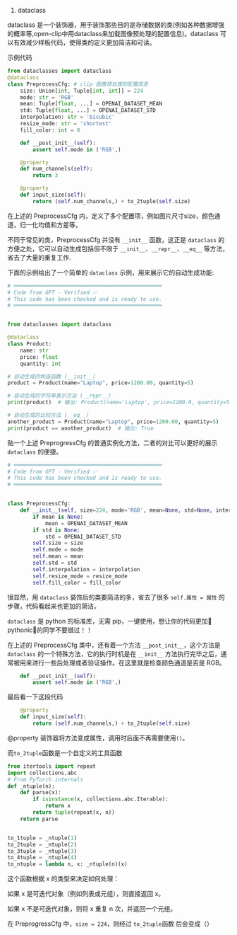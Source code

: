 
1. dataclass  

dataclass 是一个装饰器，用于装饰那些目的是存储数据的类(例如各种数据增强的概率等,open-clip中用dataclass来加载图像预处理的配置信息)。dataclass 可以有效减少样板代码，使得类的定义更加简洁和可读。

示例代码
```python
from dataclasses import dataclass
@dataclass
class PreprocessCfg: # clip 图像预处理的配置信息
    size: Union[int, Tuple[int, int]] = 224
    mode: str = 'RGB'
    mean: Tuple[float, ...] = OPENAI_DATASET_MEAN
    std: Tuple[float, ...] = OPENAI_DATASET_STD
    interpolation: str = 'bicubic'
    resize_mode: str = 'shortest'
    fill_color: int = 0

    def __post_init__(self):
        assert self.mode in ('RGB',)

    @property
    def num_channels(self):
        return 3

    @property
    def input_size(self):
        return (self.num_channels,) + to_2tuple(self.size)

```
在上述的 PreprocessCfg 内，定义了多个配置项，例如图片尺寸size，颜色通道，归一化均值和方差等。

不同于常见的类，PreprocessCfg 并没有 `__init__` 函数，这正是 `dataclass` 的方便之处，它可以自动生成包括但不限于 `__init__`、`__repr__`、`__eq__` 等方法，省去了大量的重复工作.

下面的示例给出了一个简单的 `dataclass` 示例，用来展示它的自动生成功能:

```python
# ═══════════════════════════════════════════════
# Code from GPT - Verified ✅
# This code has been checked and is ready to use.
# ═══════════════════════════════════════════════


from dataclasses import dataclass

@dataclass
class Product:
    name: str
    price: float
    quantity: int

# 自动生成的构造函数 (__init__)
product = Product(name="Laptop", price=1200.00, quantity=5)

# 自动生成的字符串表示方法 (__repr__)
print(product)  # 输出: Product(name='Laptop', price=1200.0, quantity=5)

# 自动生成的比较方法 (__eq__)
another_product = Product(name="Laptop", price=1200.00, quantity=5)
print(product == another_product)  # 输出: True
```

贴一个上述 PreprogressCfg 的普通实例化方法，二者的对比可以更好的展示 `dataclass` 的便捷。
```python
# ═══════════════════════════════════════════════
# Code from GPT - Verified ✅
# This code has been checked and is ready to use.
# ═══════════════════════════════════════════════


class PreprocessCfg:
    def __init__(self, size=224, mode='RGB', mean=None, std=None, interpolation='bicubic', resize_mode='shortest', fill_color=0):
        if mean is None:
            mean = OPENAI_DATASET_MEAN
        if std is None:
            std = OPENAI_DATASET_STD
        self.size = size
        self.mode = mode
        self.mean = mean
        self.std = std
        self.interpolation = interpolation
        self.resize_mode = resize_mode
        self.fill_color = fill_color
```
很显然，用 `dataclass` 装饰后的类要简洁的多，省去了很多 `self.属性 = 属性` 的步骤，代码看起来也更加的简洁。

`dataclass` 是 python 的标准库，无需 pip，一键使用，想让你的代码更加🌟pythonic🌟的同学不要错过！！

在上述的 PreprocessCfg 类中，还有着一个方法 `__post_init__`，这个方法是 `dataclass` 的一个特殊方法，它的执行时机是在 `__init__` 方法执行完毕之后，通常被用来进行一些后处理或者验证操作。在这里就是检查颜色通道是否是 RGB。

```python
    def __post_init__(self):
        assert self.mode in ('RGB',)
```

最后看一下这段代码

```python
    @property
    def input_size(self):
        return (self.num_channels,) + to_2tuple(self.size)
```
@property 装饰器将方法变成属性，调用时后面不再需要使用`()`。

而`to_2tuple`函数是一个自定义的工具函数
```python
from itertools import repeat
import collections.abc
# From PyTorch internals
def _ntuple(n):
    def parse(x):
        if isinstance(x, collections.abc.Iterable):
            return x
        return tuple(repeat(x, n))
    return parse


to_1tuple = _ntuple(1)
to_2tuple = _ntuple(2)
to_3tuple = _ntuple(3)
to_4tuple = _ntuple(4)
to_ntuple = lambda n, x: _ntuple(n)(x)
```
这个函数根据 x 的类型来决定如何处理：

  如果 x 是可迭代对象（例如列表或元组），则直接返回 x。

  如果 x 不是可迭代对象，则将 x 重复 n 次，并返回一个元组。

在 PreprogressCfg 中，`size = 224`，则经过 `to_2tuple`函数 后会变成（）
